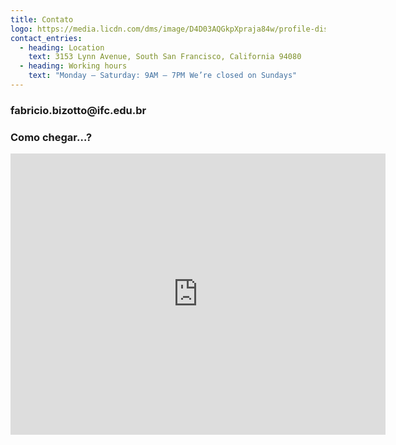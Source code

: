```yaml
---
title: Contato
logo: https://media.licdn.com/dms/image/D4D03AQGkpXpraja84w/profile-displayphoto-shrink_800_800/0/1674591140166?e=2147483647&v=beta&t=C-CZNpOt4cThfF9FwxPH7APvcilPk2s6sFfXyTv4hmM
contact_entries:
  - heading: Location
    text: 3153 Lynn Avenue, South San Francisco, California 94080
  - heading: Working hours
    text: "Monday – Saturday: 9AM – 7PM We’re closed on Sundays"
---
```

<h3 class="f4 b lh-title mb2">fabricio.bizotto@ifc.edu.br</h3>

<h3 class="f4 b lh-title mb2">Como chegar…?</h3>

<iframe src="https://www.google.com/maps/embed?pb=!1m18!1m12!1m3!1d3554.1042610688637!2d-51.147784687876616!3d-27.02687119788787!2m3!1f0!2f0!3f0!3m2!1i1024!2i768!4f13.1!3m3!1m2!1s0x94e14fa5b07c8fd5%3A0xfc69f726d4659812!2sInstituto%20Federal%20de%20Educa%C3%A7%C3%A3o%20Ci%C3%AAncia%20e%20Tecnologia%20Catarinense%20-%20Campus%20Videira!5e0!3m2!1spt-BR!2sbr!4v1704734489425!5m2!1spt-BR!2sbr" width="600" height="450" style="border:0;" allowfullscreen="" loading="lazy" referrerpolicy="no-referrer-when-downgrade"></iframe>